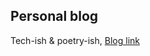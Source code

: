 ## Personal blog
Tech-ish & poetry-ish,
[Blog link](https://vibrant-chandrasekhar-6ea074.netlify.app/)
